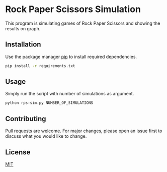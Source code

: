 # Rock Paper Scissors Simulation

This program is simulating games of Rock Paper Scissors and showing the results on graph.

## Installation

Use the package manager [pip](https://pip.pypa.io/en/stable/) to install required dependencies.

```bash
pip install -r requirements.txt
```

## Usage

Simply run the script with number of simulations as argument.

```bash
python rps-sim.py NUMBER_OF_SIMULATIONS
```

## Contributing
Pull requests are welcome. For major changes, please open an issue first to discuss what you would like to change.


## License
[MIT](https://choosealicense.com/licenses/mit/)